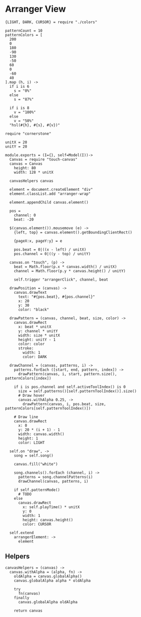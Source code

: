 Arranger View
=============

    {LIGHT, DARK, CURSOR} = require "./colors"

    patternCount = 10
    patternColors = [
      200
      0
      180
      -90
      130
      -50
      60
      0
      -60
      40
    ].map (h, i) ->
      if i is 6
        s = "0%"
      else
        s = "87%"

      if i is 8
        v = "100%"
      else
        v = "50%"
      "hsl(#{h}, #{s}, #{v})"

    require "cornerstone"

    unitX = 20
    unitY = 20

    module.exports = (I={}, self=Model(I))->
      Canvas = require "touch-canvas"
      canvas = Canvas
        height: 80
        width: 128 * unitX

      canvasHelpers canvas

      element = document.createElement "div"
      element.classList.add "arranger-wrap"

      element.appendChild canvas.element()

      pos =
        channel: 0
        beat: -20

      $(canvas.element()).mousemove (e) ->
        {left, top} = canvas.element().getBoundingClientRect()

        {pageX:x, pageY:y} = e

        pos.beat = 0|((x - left) / unitX)
        pos.channel = 0|((y - top) / unitY)

      canvas.on "touch", (p) ->
        beat = Math.floor(p.x * canvas.width() / unitX)
        channel = Math.floor(p.y * canvas.height() / unitY)

        self.trigger "arrangerClick", channel, beat

      drawPosition = (canvas) ->
        canvas.drawText
          text: "#{pos.beat}, #{pos.channel}"
          x: 20
          y: 30
          color: "black"

      drawPattern = (canvas, channel, beat, size, color) ->
        canvas.drawRect
          x: beat * unitX
          y: channel * unitY
          width: size * unitX
          height: unitY - 1
          color: color
          stroke:
            width: 1
            color: DARK

      drawChannel = (canvas, patterns, i) ->
        patterns.forEach ([start, end, pattern, index]) ->
          drawPattern(canvas, i, start, pattern.size(), patternColors[index])

        if i is pos.channel and self.activeToolIndex() is 0
          size = self.patterns()[self.patternToolIndex()].size()
          # Draw hover
          canvas.withAlpha 0.25, ->
            drawPattern(canvas, i, pos.beat, size, patternColors[self.patternToolIndex()])

        # Draw line
        canvas.drawRect
          x: 0
          y: 20 * (i + 1) - 1
          width: canvas.width()
          height: 1
          color: LIGHT

      self.on "draw", ->
        song = self.song()

        canvas.fill("white")

        song.channels().forEach (channel, i) ->
          patterns = song.channelPatterns(i)
          drawChannel(canvas, patterns, i)

        if self.patternMode()
          # TODO
        else
          canvas.drawRect
            x: self.playTime() * unitX
            y: 0
            width: 1
            height: canvas.height()
            color: CURSOR

      self.extend
        arrangerElement: ->
          element

Helpers
-------

    canvasHelpers = (canvas) ->
      canvas.withAlpha = (alpha, fn) ->
        oldAlpha = canvas.globalAlpha()
        canvas.globalAlpha alpha * oldAlpha

        try
          fn(canvas)
        finally
          canvas.globalAlpha oldAlpha

        return canvas
